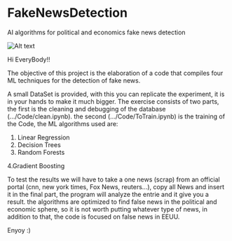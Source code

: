 # FakeNewsDetection
AI algorithms for political and economics fake news detection


![Alt text](https://w7.pngwing.com/pngs/725/623/png-transparent-fake-news-awards-news-media-journalism-news-miscellaneous-text-label-thumbnail.png "Fakes_News")


Hi EveryBody!!

The objective of this project is the elaboration of a code that compiles four ML techniques for the detection of fake news.

A small DataSet is provided, with this you can replicate the experiment, it is in your hands to make it much bigger.
The exercise consists of two parts, the first is the cleaning and debugging of the database (.../Code/clean.ipynb). the second (.../Code/ToTrain.ipynb) is the training of the Code, the ML algorithms used are:

  1. Linear Regression
  2. Decision Trees
  3. Random Forests
  
  4.Gradient Boosting

To test the results we will have to take a one news (scrap) from an official portal (cnn, new york times, Fox News, reuters...), copy all News and insert it in the final part, the program will analyze the entrie and it give you a result. the algorithms are optimized to find false news in the political and economic sphere, so it is not worth putting whatever type of news, in addition to that, the code is focused on false news in EEUU.

Enyoy :)
